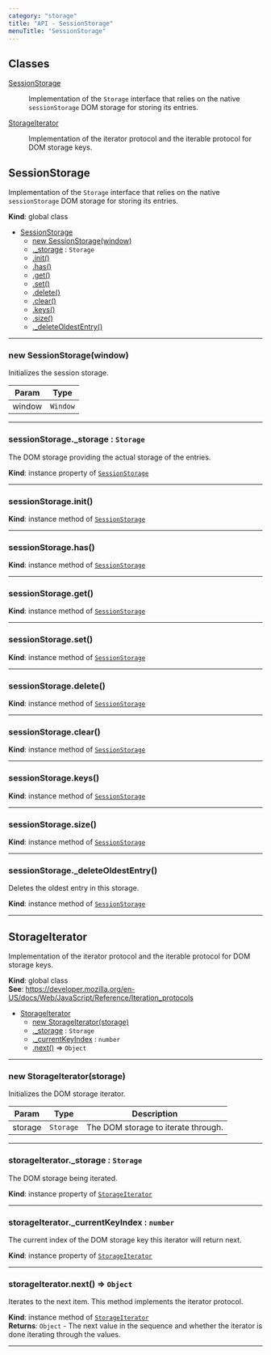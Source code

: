 ```yaml
---
category: "storage"
title: "API - SessionStorage"
menuTitle: "SessionStorage"
---
```


## Classes

<dl>
<dt><a href="#SessionStorage">SessionStorage</a></dt>
<dd><p>Implementation of the <code>Storage</code> interface that relies on the
native <code>sessionStorage</code> DOM storage for storing its entries.</p>
</dd>
<dt><a href="#StorageIterator">StorageIterator</a></dt>
<dd><p>Implementation of the iterator protocol and the iterable protocol for DOM
storage keys.</p>
</dd>
</dl>

## SessionStorage&nbsp;<a name="SessionStorage" href="https://github.com/seznam/ima/blob/v17.13.0/packages/core/src/storage/SessionStorage.js#L9" target="_blank"><span class="icon"><i class="fas fa-external-link-alt fa-xs"></i></span></a>
Implementation of the <code>Storage</code> interface that relies on the
native <code>sessionStorage</code> DOM storage for storing its entries.

**Kind**: global class  

* [SessionStorage](#SessionStorage)
    * [new SessionStorage(window)](#new_SessionStorage_new)
    * [._storage](#SessionStorage+_storage) : <code>Storage</code>
    * [.init()](#SessionStorage+init)
    * [.has()](#SessionStorage+has)
    * [.get()](#SessionStorage+get)
    * [.set()](#SessionStorage+set)
    * [.delete()](#SessionStorage+delete)
    * [.clear()](#SessionStorage+clear)
    * [.keys()](#SessionStorage+keys)
    * [.size()](#SessionStorage+size)
    * [._deleteOldestEntry()](#SessionStorage+_deleteOldestEntry)


* * *

### new SessionStorage(window)&nbsp;<a name="new_SessionStorage_new"></a>
Initializes the session storage.


| Param | Type |
| --- | --- |
| window | <code>Window</code> | 


* * *

### sessionStorage.\_storage : <code>Storage</code>&nbsp;<a name="SessionStorage+_storage" href="https://github.com/seznam/ima/blob/v17.13.0/packages/core/src/storage/SessionStorage.js#L26" target="_blank"><span class="icon"><i class="fas fa-external-link-alt fa-xs"></i></span></a>
The DOM storage providing the actual storage of the entries.

**Kind**: instance property of [<code>SessionStorage</code>](#SessionStorage)  

* * *

### sessionStorage.init()&nbsp;<a name="SessionStorage+init" href="https://github.com/seznam/ima/blob/v17.13.0/packages/core/src/storage/SessionStorage.js#L32" target="_blank"><span class="icon"><i class="fas fa-external-link-alt fa-xs"></i></span></a>
**Kind**: instance method of [<code>SessionStorage</code>](#SessionStorage)  

* * *

### sessionStorage.has()&nbsp;<a name="SessionStorage+has" href="https://github.com/seznam/ima/blob/v17.13.0/packages/core/src/storage/SessionStorage.js#L39" target="_blank"><span class="icon"><i class="fas fa-external-link-alt fa-xs"></i></span></a>
**Kind**: instance method of [<code>SessionStorage</code>](#SessionStorage)  

* * *

### sessionStorage.get()&nbsp;<a name="SessionStorage+get" href="https://github.com/seznam/ima/blob/v17.13.0/packages/core/src/storage/SessionStorage.js#L46" target="_blank"><span class="icon"><i class="fas fa-external-link-alt fa-xs"></i></span></a>
**Kind**: instance method of [<code>SessionStorage</code>](#SessionStorage)  

* * *

### sessionStorage.set()&nbsp;<a name="SessionStorage+set" href="https://github.com/seznam/ima/blob/v17.13.0/packages/core/src/storage/SessionStorage.js#L61" target="_blank"><span class="icon"><i class="fas fa-external-link-alt fa-xs"></i></span></a>
**Kind**: instance method of [<code>SessionStorage</code>](#SessionStorage)  

* * *

### sessionStorage.delete()&nbsp;<a name="SessionStorage+delete" href="https://github.com/seznam/ima/blob/v17.13.0/packages/core/src/storage/SessionStorage.js#L90" target="_blank"><span class="icon"><i class="fas fa-external-link-alt fa-xs"></i></span></a>
**Kind**: instance method of [<code>SessionStorage</code>](#SessionStorage)  

* * *

### sessionStorage.clear()&nbsp;<a name="SessionStorage+clear" href="https://github.com/seznam/ima/blob/v17.13.0/packages/core/src/storage/SessionStorage.js#L98" target="_blank"><span class="icon"><i class="fas fa-external-link-alt fa-xs"></i></span></a>
**Kind**: instance method of [<code>SessionStorage</code>](#SessionStorage)  

* * *

### sessionStorage.keys()&nbsp;<a name="SessionStorage+keys" href="https://github.com/seznam/ima/blob/v17.13.0/packages/core/src/storage/SessionStorage.js#L106" target="_blank"><span class="icon"><i class="fas fa-external-link-alt fa-xs"></i></span></a>
**Kind**: instance method of [<code>SessionStorage</code>](#SessionStorage)  

* * *

### sessionStorage.size()&nbsp;<a name="SessionStorage+size" href="https://github.com/seznam/ima/blob/v17.13.0/packages/core/src/storage/SessionStorage.js#L113" target="_blank"><span class="icon"><i class="fas fa-external-link-alt fa-xs"></i></span></a>
**Kind**: instance method of [<code>SessionStorage</code>](#SessionStorage)  

* * *

### sessionStorage.\_deleteOldestEntry()&nbsp;<a name="SessionStorage+_deleteOldestEntry" href="https://github.com/seznam/ima/blob/v17.13.0/packages/core/src/storage/SessionStorage.js#L120" target="_blank"><span class="icon"><i class="fas fa-external-link-alt fa-xs"></i></span></a>
Deletes the oldest entry in this storage.

**Kind**: instance method of [<code>SessionStorage</code>](#SessionStorage)  

* * *

## StorageIterator&nbsp;<a name="StorageIterator" href="https://github.com/seznam/ima/blob/v17.13.0/packages/core/src/storage/SessionStorage.js#L148" target="_blank"><span class="icon"><i class="fas fa-external-link-alt fa-xs"></i></span></a>
Implementation of the iterator protocol and the iterable protocol for DOM
storage keys.

**Kind**: global class  
**See**: https://developer.mozilla.org/en-US/docs/Web/JavaScript/Reference/Iteration_protocols  

* [StorageIterator](#StorageIterator)
    * [new StorageIterator(storage)](#new_StorageIterator_new)
    * [._storage](#StorageIterator+_storage) : <code>Storage</code>
    * [._currentKeyIndex](#StorageIterator+_currentKeyIndex) : <code>number</code>
    * [.next()](#StorageIterator+next) ⇒ <code>Object</code>


* * *

### new StorageIterator(storage)&nbsp;<a name="new_StorageIterator_new"></a>
Initializes the DOM storage iterator.


| Param | Type | Description |
| --- | --- | --- |
| storage | <code>Storage</code> | The DOM storage to iterate through. |


* * *

### storageIterator.\_storage : <code>Storage</code>&nbsp;<a name="StorageIterator+_storage" href="https://github.com/seznam/ima/blob/v17.13.0/packages/core/src/storage/SessionStorage.js#L160" target="_blank"><span class="icon"><i class="fas fa-external-link-alt fa-xs"></i></span></a>
The DOM storage being iterated.

**Kind**: instance property of [<code>StorageIterator</code>](#StorageIterator)  

* * *

### storageIterator.\_currentKeyIndex : <code>number</code>&nbsp;<a name="StorageIterator+_currentKeyIndex" href="https://github.com/seznam/ima/blob/v17.13.0/packages/core/src/storage/SessionStorage.js#L168" target="_blank"><span class="icon"><i class="fas fa-external-link-alt fa-xs"></i></span></a>
The current index of the DOM storage key this iterator will return
next.

**Kind**: instance property of [<code>StorageIterator</code>](#StorageIterator)  

* * *

### storageIterator.next() ⇒ <code>Object</code>&nbsp;<a name="StorageIterator+next" href="https://github.com/seznam/ima/blob/v17.13.0/packages/core/src/storage/SessionStorage.js#L178" target="_blank"><span class="icon"><i class="fas fa-external-link-alt fa-xs"></i></span></a>
Iterates to the next item. This method implements the iterator protocol.

**Kind**: instance method of [<code>StorageIterator</code>](#StorageIterator)  
**Returns**: <code>Object</code> - The next value in
        the sequence and whether the iterator is done iterating through
        the values.  

* * *

